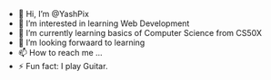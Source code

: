 - 👋 Hi, I’m @YashPix
- 👀 I’m interested in learning Web Development
- 🌱 I’m currently learning basics of Computer Science from CS50X
- 💞️ I’m looking forwaard to learning
- 📫 How to reach me ...
- ⚡ Fun fact: I play Guitar.

<!---
YashPix/YashPix is a ✨ special ✨ repository because its `README.md` (this file) appears on your GitHub profile.
You can click the Preview link to take a look at your changes.
--->
